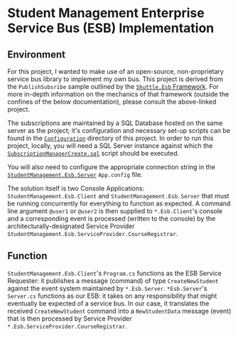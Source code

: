 # Student Management Enterprise Service Bus (ESB) Implementation

## Environment

For this project, I wanted to make use of an open-source, non-proprietary service bus library to implement my own
bus. This project is derived from the `PublishSubsribe` sample outlined by the [`Shuttle.Esb` Framework](https://github.com/Shuttle/Shuttle.Esb.Samples/tree/master/Shuttle.PublishSubscribe). For
more in-depth information on the mechanics of that framework (outside the confines of the below documentation), please consult the above-linked project.

The subscriptions are maintained by a SQL Database hosted on the same server as the project; it's configuration and
necessary set-up scripts can be found in the [`Configuration`](./Configuration) directory of this project. In order to run this project, locally, 
you will need a SQL Server instance against which the [`SubscriptionManagerCreate.sql`](./Configuration/SubscriptionManagerCreate.sql) script should
be executed. 

You will also need to configure the appropriate connection string in the [`StudentManagement.Esb.Server`](./StudentManagement.Esb.Server) `App.config`
file.

The solution itself is two Console Applications: `StudentManagement.Esb.Client` and `StudentManagement.Esb.Server` that must be running concurrently
for everything to function as expected. A command line argument `@user1` or `@user2` is then supplied to `*.Esb.Client`'s console and a corresponding
event is processed (written to the console) by the architecturally-designated Service Provider `StudentManagement.Esb.ServiceProvider.CourseRegistrar`.

## Function

`StudentManagement.Esb.Client`'s `Program.cs` functions as the ESB Service Requester: it publishes a message (command) of type `CreateNewStudent`
against the event system maintained by `*.Esb.Server`. `*Esb.Server`'s `Server.cs` functions as our ESB: it takes on any responsibility that
might eventually be expected of a service bus. In our case, it translates the received `CreateNewStudent` command into a `NewStudentData` message
(event) that is then processed by Service Provider `*.Esb.ServiceProvider.CourseRegistrar`.

